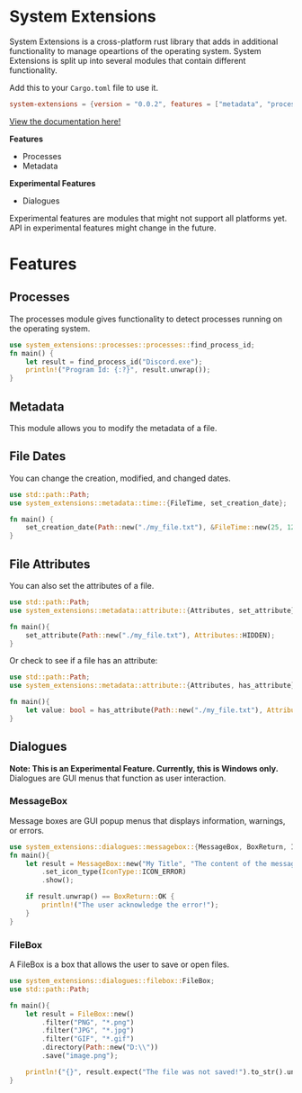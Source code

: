 # System Extensions
System Extensions is a cross-platform rust library that adds in additional functionality to manage opeartions of the operating system. 
System Extensions is split up into several modules that contain different functionality.
   
Add this to your `Cargo.toml` file to use it.
```toml
system-extensions = {version = "0.0.2", features = ["metadata", "processes"]}
```

[View the documentation here!](https://docs.rs/system-extensions/0.0.2/x86_64-pc-windows-msvc/system_extensions/all.html)

**Features**
- Processes
- Metadata

**Experimental Features**
- Dialogues

Experimental features are modules that might not support all platforms yet.
API in experimental features might change in the future.

# Features
## Processes
The processes module gives functionality to detect processes running on the operating system.
```rust
use system_extensions::processes::processes::find_process_id;
fn main() {
    let result = find_process_id("Discord.exe");
    println!("Program Id: {:?}", result.unwrap());
}
```

## Metadata
This module allows you to modify the metadata of a file. 
## File Dates
You can change the creation, modified, and changed dates.
```rust
use std::path::Path;
use system_extensions::metadata::time::{FileTime, set_creation_date};

fn main() {
    set_creation_date(Path::new("./my_file.txt"), &FileTime::new(25, 12, 2021));
}
```
## File Attributes
You can also set the attributes of a file.
```rust
use std::path::Path;
use system_extensions::metadata::attribute::{Attributes, set_attribute};

fn main(){
    set_attribute(Path::new("./my_file.txt"), Attributes::HIDDEN);
}
```
Or check to see if a file has an attribute:
```rust
use std::path::Path;
use system_extensions::metadata::attribute::{Attributes, has_attribute};

fn main(){
    let value: bool = has_attribute(Path::new("./my_file.txt"), Attributes::HIDDEN);
}
```
## Dialogues
**Note: This is an Experimental Feature. Currently, this is Windows only.**  
Dialogues are GUI menus that function as user interaction.  
### MessageBox
Message boxes are GUI popup menus that displays information, warnings, or errors.
```rust
use system_extensions::dialogues::messagebox::{MessageBox, BoxReturn, IconType};
fn main(){
    let result = MessageBox::new("My Title", "The content of the message box!")
        .set_icon_type(IconType::ICON_ERROR)
        .show();

    if result.unwrap() == BoxReturn::OK {
        println!("The user acknowledge the error!");
    }
}
```

### FileBox
A FileBox is a box that allows the user to save or open files.
```rust
use system_extensions::dialogues::filebox::FileBox;
use std::path::Path;

fn main(){
    let result = FileBox::new()
        .filter("PNG", "*.png")
        .filter("JPG", "*.jpg")
        .filter("GIF", "*.gif")
        .directory(Path::new("D:\\"))
        .save("image.png");

    println!("{}", result.expect("The file was not saved!").to_str().unwrap());
}
```
